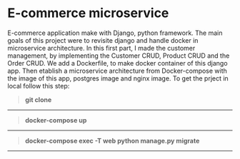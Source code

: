 # E-commerce microservice 

E-commerce application make with Django, python framework. The main goals of this project were to revisite django and handle docker in microservice architecture.
In this first part, I made the customer management, by implementing the Customer CRUD, Product CRUD and the Order CRUD. We add a Dockerfile, to make docker container of this django app.
Then etablish a microservice architecture from Docker-compose with the image of this app, postgres image and nginx image. 
To get the prject in local follow this step:

> **git clone** 
***
> **docker-compose up** 
***
> **docker-compose exec -T web python manage.py migrate**
***
